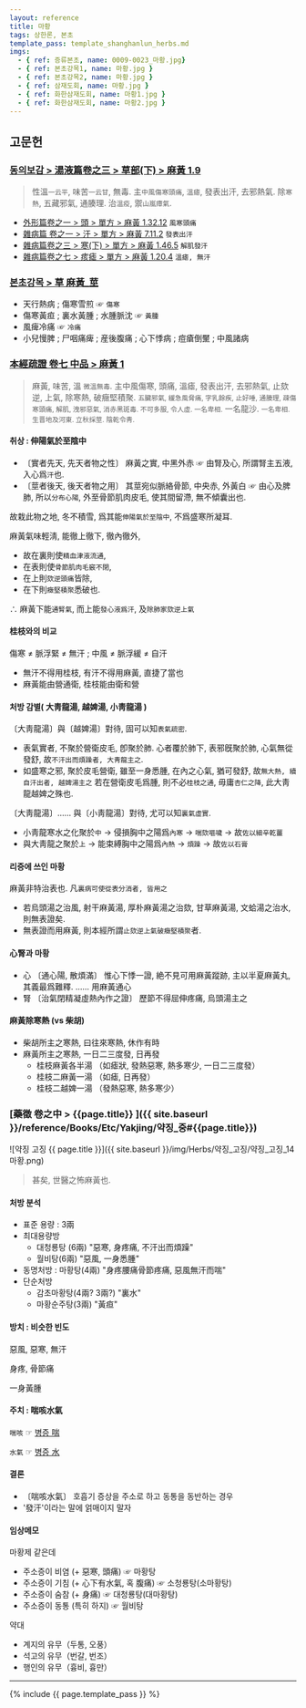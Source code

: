 ```yaml
---
layout: reference
title: 마황
tags: 상한론, 본초
template_pass: template_shanghanlun_herbs.md
imgs:
  - { ref: 증류본초, name: 0009-0023_마황.jpg}
  - { ref: 본초강목1, name: 마황.jpg }
  - { ref: 본초강목2, name: 마황.jpg }
  - { ref: 삼재도회, name: 마황.jpg }
  - { ref: 화한삼재도회, name: 마황1.jpg }
  - { ref: 화한삼재도회, name: 마황2.jpg }
---
```


## 고문헌


### [동의보감 > 湯液篇卷之三 > 草部(下) >  麻黃 1.9](https://mediclassics.kr/books/8/volume/22/#content_67)

> 性溫<small>一云平</small>, 味苦<small>一云甘</small>, 無毒. 主`中風傷寒頭痛`, `溫瘧`, 發表出汗, 去邪熱氣. 除`寒熱`, 五藏邪氣, 通腠理. 治`溫疫`, 禦`山嵐瘴氣`.

* [外形篇卷之一 > 頭 > 單方 >  麻黃 1.32.12](https://mediclassics.kr/books/8/volume/5/#content_358) `風寒頭痛`
* [雜病篇 卷之一 > 汗 > 單方 >  麻黃 7.11.2](https://mediclassics.kr/books/8/volume/9/#content_993) `發表出汗`
* [雜病篇卷之三 > 寒(下) > 單方 >  麻黃 1.46.5](https://mediclassics.kr/books/8/volume/11/#content_610) `解肌發汗`
* [雜病篇卷之七 > 痎瘧 > 單方 >  麻黃 1.20.4](https://mediclassics.kr/books/8/volume/15/#content_304) `溫瘧, 無汗`


### [본초강목 > 草	麻黃_莖](https://mediclassics.kr/books/131/volume/15/#content_1414)

* 天行熱病 ; 傷寒雪煎 ☞ `傷寒`
* 傷寒黃疸 ; 裏水黃腫 ; 水腫脈沈 ☞ `黃腫`
* 風痺冷痛 ☞ `冷痛`
* 小兒慢脾 ; 尸咽痛痺 ; 産後腹痛 ; 心下悸病 ; 痘瘡倒黶 ; 中風諸病




### [本經疏證 卷七 中品 > 麻黃 1](https://mediclassics.kr/books/154/volume/7/#content_3)

> 麻黃, 味苦, 溫 <small>微溫無毒</small>. 主中風傷寒, 頭痛, 溫瘧, 發表出汗, 去邪熱氣, 止欬逆, 上氣, 除寒熱, 破癥堅積聚. <small>五臟邪氣, 緩急風脅痛, 字乳餘疾, 止好唾, 通腠理, 疎傷寒頭痛, 解肌, 洩邪惡氣, 消赤黑斑毒. 不可多服, 令人虛. 一名卑相.</small> 一名龍沙. <small>一名卑相. 生晋地及河東. 立秋採莖. 陰乾令靑.</small>

#### 취상 : 伸陽氣於至陰中

* 〔實者先天, 先天者物之性〕 麻黃之實, 中黑外赤 ☞ 由腎及心, 所謂腎主五液, 入心爲`汗`也.
* 〔莖者後天, 後天者物之用〕 其莖宛似脈絡骨節, 中央赤, 外黃白 ☞ 由心及脾肺, 所以`分布心陽`, 外至骨節肌肉皮毛, 使其間留滯, 無不傾囊出也.

故栽此物之地, 冬不積雪, 爲其能`伸陽氣於至陰中`, 不爲盛寒所凝耳.

麻黃氣味輕淸, 能徹上徹下, 徹內徹外,

* 故在裏則使`精血津液流通`,
* 在表則使`骨節肌肉毛竅不閉`,
* 在上則`欬逆頭痛`皆除,
* 在下則`癥堅積聚`悉破也.

∴ 麻黃下能`通腎氣`, 而上能`發心液爲汗`, 及`除肺家欬逆上氣`

#### 桂枝와의 비교

傷寒 ≠ 脈浮緊 ≠ 無汗 ; 中風 ≠ 脈浮緩 ≠ 自汗

* 無汗不得用桂枝, 有汗不得用麻黃, 直捷了當也
* 麻黃能由營通衛, 桂枝能由衛和營

#### 처방 감별( 大靑龍湯, 越婢湯, 小靑龍湯 )

〔大靑龍湯〕與〔越婢湯〕對待, 固可以知`表氣疏密`.

* 表氣實者, 不聚於營衛皮毛, 卽聚於肺. 心者覆於肺下, 表邪旣聚於肺, 心氣無從發舒, 故`不汗出而煩躁者, 大靑龍主之`.
* 如盛寒之邪, 聚於皮毛營衛, 雖至一身悉腫, 在內之心氣, 猶可發舒, 故`無大熱, 續自汗出者, 越婢湯主之` 若在營衛皮毛爲腫, 則不必`桂枝之通`, 毋庸`杏仁之降`, 此大靑龍越婢之殊也.

〔大靑龍湯〕…… 與〔小靑龍湯〕對待, 尤可以知`裏氣虛實`.

* 小靑龍寒水之化聚於`中`  → 侵損胸中之陽爲`內寒`  → `喘欬嘔噦` → 故`佐以細辛乾薑`
* 與大靑龍之聚於`上`	→ 能束縛胸中之陽爲`內熱` → `煩躁` → 故`佐以石膏`

#### 리증에 쓰인 마황

麻黃非特治表也. 凡`裏病可使從表分消者, 皆用之`

* 若烏頭湯之治風, 射干麻黃湯, 厚朴麻黃湯之治欬, 甘草麻黃湯, 文蛤湯之治水, 則無表證矣.
* 無表證而用麻黃, 則本經所謂`止欬逆上氣破癥堅積聚`者.

#### 心腎과 마황

* 心 〔通心陽, 散煩滿〕 惟心下悸一證, 絶不見可用麻黃蹤跡, 主以半夏麻黃丸, 其義最爲難釋. …… 用麻黃通心
* 腎 〔治氣閉精凝虛熱內作之證〕 歷節不得屈伸疼痛, 烏頭湯主之

#### 麻黃除寒熱 (vs 柴胡)

* 柴胡所主之寒熱, 曰往來寒熱, 休作有時
* 麻黃所主之寒熱, 一日二三度發, 日再發
  - 桂枝麻黃各半湯 （如瘧狀, 發熱惡寒, 熱多寒少, 一日二三度發）
  - 桂枝二麻黃一湯 （如瘧, 日再發）
  - 桂枝二越婢一湯 （發熱惡寒, 熱多寒少）



### [藥徵 卷之中 > {{page.title}} ]({{ site.baseurl }}/reference/Books/Etc/Yakjing/약징_중#{{page.title}})

![약징 고징 {{ page.title }}]({{ site.baseurl }}/img/Herbs/약징_고징/약징_고징_14마황.png)

> 甚矣, 世醫之怖麻黃也.

#### 처방 분석

* 표준 용량 : 3兩
* 최대용량방
  - 대청룡탕 (6兩) "惡寒, 身疼痛, 不汗出而煩躁"
  - 월비탕(6兩) "惡風, 一身悉腫"
* 동명처방 : 마황탕(4兩) "身疼腰痛骨節疼痛, 惡風無汗而喘"
* 단순처방
  - 감초마황탕(4兩? 3兩?) "裏水"
  - 마황순주탕(3兩) "黃疸"

#### 방치 : 비슷한 빈도

惡風, 惡寒, 無汗

身疼, 骨節痛

一身黃腫


#### 주치 : 喘咳水氣

`喘咳` ☞ [병증 喘]( {{site.sympurl}}/천 )

`水氣` ☞ [병증 水]( {{site.sympurl}}/수 )

#### 결론

* 〔喘咳水氣〕 호흡기 증상을 주소로 하고 동통을 동반하는 경우
* '發汗'이라는 말에 얽매이지 말자

#### 임상메모

마황제 같은데

* 주소증이 비염 (+ 惡寒, 頭痛) ☞ 마황탕
* 주소증이 기침 (+ 心下有水氣, 혹 腹痛) ☞ 소청룡탕(소마황탕)
* 주소증이 숨참 (+ 身痛) ☞ 대청룡탕(대마황탕)
* 주소증이 동통 (특히 하지) ☞ 월비탕

약대

* 계지의 유무（두통, 오풍）
* 석고의 유무（번갈, 번조）
* 행인의 유무（흉비, 흉만） 


***


{% include {{ page.template_pass }} %}
